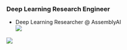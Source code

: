 ### Deep Learning Research Engineer


- Deep Learning Researcher @ AssemblyAI  
[![](https://github-readme-stats.vercel.app/api/top-langs/?username=deepconsc&layout=compact)](https://github.com/deepconsc)  

[![](https://github-readme-stats.vercel.app/api?username=deepconsc&theme=blue-green)](https://github.com/deepconsc)  
